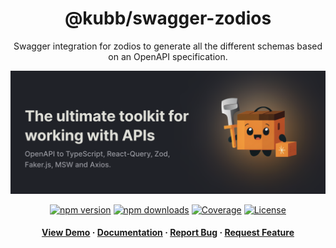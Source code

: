 <div align="center">

<!-- <img src="assets/logo.png" alt="logo" width="200" height="auto" /> -->
<h1>@kubb/swagger-zodios</h1>

<p>
   Swagger integration for zodios to generate all the different schemas based on an OpenAPI specification.
  </p>
  <img src="https://raw.githubusercontent.com/kubb-labs/kubb/main/assets/banner.png" alt="logo"  height="auto" />

[![npm version][npm-version-src]][npm-version-href]
[![npm downloads][npm-downloads-src]][npm-downloads-href]
[![Coverage][coverage-src]][coverage-href]
[![License][license-src]][license-href]

<!-- ALL-CONTRIBUTORS-BADGE:START - Do not remove or modify this section -->
<!-- ALL-CONTRIBUTORS-BADGE:END -->
</p>

<h4>
    <a href="https://codesandbox.io/s/github/kubb-labs/kubb/tree/alpha/examples/typescript" target="_blank">View Demo</a>
    <span> · </span>
      <a href="https://kubb.dev/" target="_blank">Documentation</a>
    <span> · </span>
      <a href="https://github.com/kubb-labs/kubb/issues/" target="_blank">Report Bug</a>
    <span> · </span>
      <a href="https://github.com/kubb-labs/kubb/issues/" target="_blank">Request Feature</a>
  </h4>
</div>

<!-- Badges -->

[npm-version-src]: https://img.shields.io/npm/v/@kubb/swagger-zodios?flat&colorA=#18181B&colorB=#f58517
[npm-version-href]: https://npmjs.com/package/@kubb/swagger-zodios
[npm-downloads-src]: https://img.shields.io/npm/dm/@kubb/swagger-zodios?flat&colorA=#18181B&colorB=#f58517
[npm-downloads-href]: https://npmjs.com/package/@kubb/swagger-zodios
[license-src]: https://img.shields.io/github/license/kubb-labs/kubb.svg?flat&colorA=#18181B&colorB=#f58517
[license-href]: https://github.com/kubb-labs/kubb/blob/main/LICENSE
[build-src]: https://img.shields.io/github/actions/workflow/status/kubb-labs/kubb/ci.yaml?style=flat&colorA=#18181B&colorB=#f58517
[build-href]: https://www.npmjs.com/package/@kubb/swagger-zodios
[minified-src]: https://img.shields.io/bundlephobia/min/@kubb/swagger-zodios?style=flat&colorA=#18181B&colorB=#f58517
[minified-href]: https://www.npmjs.com/package/@kubb/swagger-zodios
[coverage-src]: https://img.shields.io/codecov/c/github/kubb-labs/kubb?style=flat&colorA=#18181B&colorB=#f58517
[coverage-href]: https://www.npmjs.com/package/@kubb/swagger-zodios
